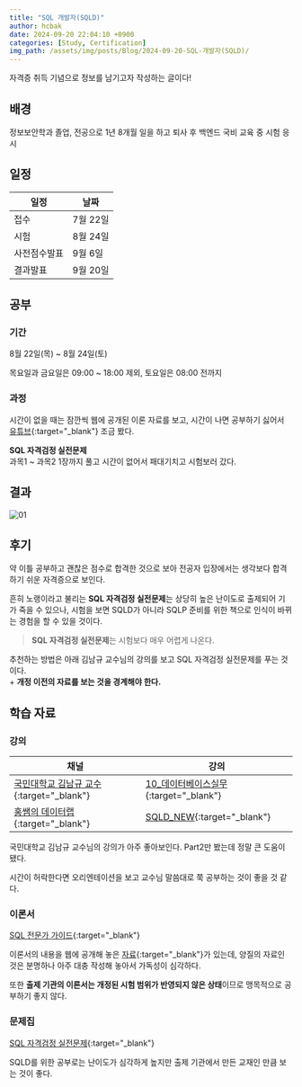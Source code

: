 ```yaml
---
title: "SQL 개발자(SQLD)"
author: hcbak
date: 2024-09-20 22:04:10 +0900
categories: [Study, Certification]
img_path: /assets/img/posts/Blog/2024-09-20-SQL-개발자(SQLD)/
---
```


자격증 취득 기념으로 정보를 남기고자 작성하는 글이다!

## 배경
정보보안학과 졸업, 전공으로 1년 8개월 일을 하고 퇴사 후 백엔드 국비 교육 중 시험 응시

## 일정

|일정|날짜|
|-|-|
|접수|7월 22일|
|시험|8월 24일|
|사전점수발표|9월 6일|
|결과발표|9월 20일|

## 공부
### 기간
8월 22일(목) ~ 8월 24일(토)

목요일과 금요일은 09:00 ~ 18:00 제외, 토요일은 08:00 전까지

### 과정
시간이 없을 때는 잠깐씩 웹에 공개된 이론 자료를 보고, 시간이 나면 공부하기 싫어서 [유튜브](https://youtu.be/TThEOiEbok0){:target="_blank"} 조금 봤다.

**SQL 자격검정 실전문제**  
과목1 ~ 과목2 1장까지 풀고 시간이 없어서 패대기치고 시험보러 갔다.

## 결과
![01](01_시험결과.png)

## 후기
약 이틀 공부하고 괜찮은 점수로 합격한 것으로 보아 전공자 입장에서는 생각보다 합격하기 쉬운 자격증으로 보인다.

흔히 노랭이라고 불리는 **SQL 자격검정 실전문제**는 상당히 높은 난이도로 출제되어 기가 죽을 수 있으나, 시험을 보면 SQLD가 아니라 SQLP 준비를 위한 책으로 인식이 바뀌는 경험을 할 수 있을 것이다.

> **SQL 자격검정 실전문제**는 시험보다 매우 어렵게 나온다.

추천하는 방법은 아래 김남규 교수님의 강의를 보고 SQL 자격검정 실전문제를 푸는 것이다.  
\+ **개정 이전의 자료를 보는 것을 경계해야 한다.**

## 학습 자료
### 강의

|채널|강의|
|-|-|
|[국민대학교 김남규 교수](https://www.youtube.com/@ProfNKim){:target="_blank"}|[10_데이터베이스실무](https://youtube.com/playlist?list=PLg_wJlcMiuKtGdlIaAZ0rOPPQuTDENnEQ){:target="_blank"}|
|[홍쌤의 데이터랩](https://www.youtube.com/@hdatalab){:target="_blank"}|[SQLD_NEW](https://www.youtube.com/playlist?list=PLbflMVhwy2jOoDIm7kVgt1_sYDJm_oBaD){:target="_blank"}|

국민대학교 김남규 교수님의 강의가 아주 좋아보인다. Part2만 봤는데 정말 큰 도움이 됐다.

시간이 허락한다면 오리엔테이션을 보고 교수님 말씀대로 쭉 공부하는 것이 좋을 것 같다.

### 이론서
[SQL 전문가 가이드](https://www.aladin.co.kr/shop/wproduct.aspx?ItemId=243085291){:target="_blank"}

이론서의 내용을 웹에 공개해 놓은 [자료](https://www.kdata.or.kr/kr/board/dataonair_data/boardList.do?pageIndex=4&bbsIdx=&searchCfgCatePc=&searchCondition=bbsTitle&searchKeyword=%28SQL%29){:target="_blank"}가 있는데, 양질의 자료인 것은 분명하나 아주 대충 작성해 놓아서 가독성이 심각하다.

또한 **출제 기관의 이론서는 개정된 시험 범위가 반영되지 않은 상태**이므로 맹목적으로 공부하기 좋지 않다.

### 문제집
[SQL 자격검정 실전문제](https://www.aladin.co.kr/shop/wproduct.aspx?ItemId=332583104){:target="_blank"}

SQLD를 위한 공부로는 난이도가 심각하게 높지만 출제 기관에서 만든 교재인 만큼 보는 것이 좋다.
